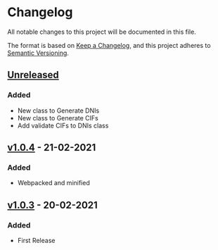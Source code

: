 # Changelog

All notable changes to this project will be documented in this file.

The format is based on [Keep a Changelog](https://keepachangelog.com/en/1.0.0/),
and this project adheres to [Semantic Versioning](https://semver.org/spec/v2.0.0.html).

## [Unreleased]

### Added

- New class to Generate DNIs
- New class to Generate CIFs
- Add validate CIFs to DNIs class

## [v1.0.4] - 21-02-2021

### Added

- Webpacked and minified

## [v1.0.3] - 20-02-2021

### Added

- First Release

[Unreleased]: https://github.com/juananmuxed/dni-utils/compare/v1.0.4...HEAD
[v1.0.4]: https://github.com/juananmuxed/dni-utils/releases/tag/v1.0.4
[v1.0.3]: https://github.com/juananmuxed/dni-utils/releases/tag/v1.0.3